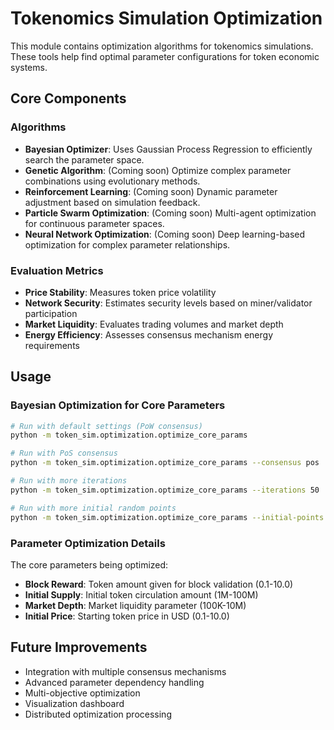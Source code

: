 # Tokenomics Simulation Optimization

This module contains optimization algorithms for tokenomics simulations. These tools help find optimal parameter configurations for token economic systems.

## Core Components

### Algorithms

- **Bayesian Optimizer**: Uses Gaussian Process Regression to efficiently search the parameter space.
- **Genetic Algorithm**: (Coming soon) Optimize complex parameter combinations using evolutionary methods.
- **Reinforcement Learning**: (Coming soon) Dynamic parameter adjustment based on simulation feedback.
- **Particle Swarm Optimization**: (Coming soon) Multi-agent optimization for continuous parameter spaces.
- **Neural Network Optimization**: (Coming soon) Deep learning-based optimization for complex parameter relationships.

### Evaluation Metrics

- **Price Stability**: Measures token price volatility
- **Network Security**: Estimates security levels based on miner/validator participation
- **Market Liquidity**: Evaluates trading volumes and market depth
- **Energy Efficiency**: Assesses consensus mechanism energy requirements

## Usage

### Bayesian Optimization for Core Parameters

```bash
# Run with default settings (PoW consensus)
python -m token_sim.optimization.optimize_core_params

# Run with PoS consensus
python -m token_sim.optimization.optimize_core_params --consensus pos

# Run with more iterations
python -m token_sim.optimization.optimize_core_params --iterations 50

# Run with more initial random points
python -m token_sim.optimization.optimize_core_params --initial-points 10
```

### Parameter Optimization Details

The core parameters being optimized:

- **Block Reward**: Token amount given for block validation (0.1-10.0)
- **Initial Supply**: Initial token circulation amount (1M-100M)
- **Market Depth**: Market liquidity parameter (100K-10M)
- **Initial Price**: Starting token price in USD (0.1-10.0)

## Future Improvements

- Integration with multiple consensus mechanisms
- Advanced parameter dependency handling
- Multi-objective optimization
- Visualization dashboard
- Distributed optimization processing 